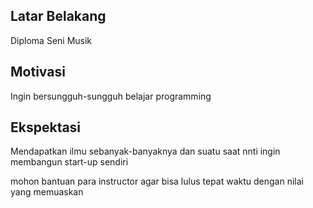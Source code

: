 [//]: # (Ceritakan sedikit tentang latar belakangmu seperti pendidikan terakhir atau pekerjaan sebelumnya)
## Latar Belakang
Diploma Seni Musik

[//]: # (Motivasi apa yang mendorongmu untuk ikut program coding bootcamp di Hacktiv8?)
## Motivasi
Ingin bersungguh-sungguh belajar programming

[//]: # (Beri tahu kami, apa yang ingin kamu dapatkan di Hacktiv8 dan apa yang ingin kamu capai setelah lulus dari sini?)
## Ekspektasi
Mendapatkan ilmu sebanyak-banyaknya dan suatu saat nnti ingin membangun start-up sendiri

[//]: # (Apakah ada hal lain yang ingin disampaikan? Bila ada, kamu bebas untuk menuliskannya)
mohon bantuan para instructor agar bisa lulus tepat waktu dengan nilai yang memuaskan